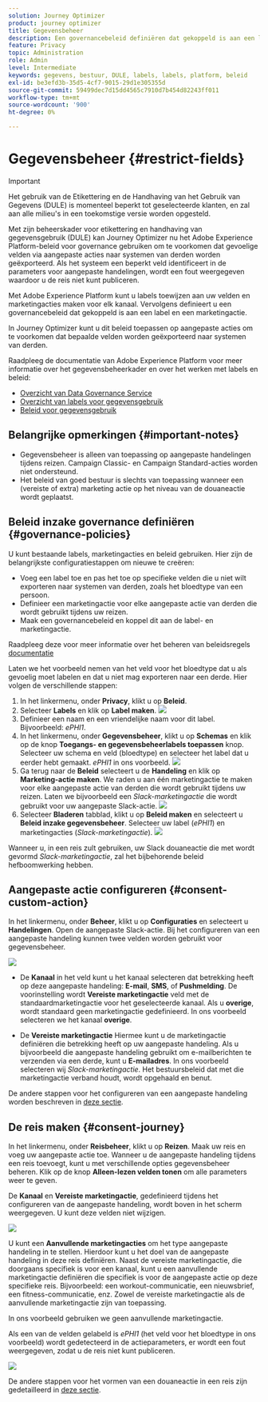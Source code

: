 ```yaml
---
solution: Journey Optimizer
product: journey optimizer
title: Gegevensbeheer
description: Een governancebeleid definiëren dat gekoppeld is aan een label en een marketingactie
feature: Privacy
topic: Administration
role: Admin
level: Intermediate
keywords: gegevens, bestuur, DULE, labels, labels, platform, beleid
exl-id: be3efd3b-35d5-4cf7-9015-29d1e305355d
source-git-commit: 59499dec7d15dd4565c7910d7b454d82243ff011
workflow-type: tm+mt
source-wordcount: '900'
ht-degree: 0%

---
```


# Gegevensbeheer {#restrict-fields}


>[!IMPORTANT]
>
>Het gebruik van de Etikettering en de Handhaving van het Gebruik van Gegevens (DULE) is momenteel beperkt tot geselecteerde klanten, en zal aan alle milieu&#39;s in een toekomstige versie worden opgesteld.

Met zijn beheerskader voor etikettering en handhaving van gegevensgebruik (DULE) kan Journey Optimizer nu het Adobe Experience Platform-beleid voor governance gebruiken om te voorkomen dat gevoelige velden via aangepaste acties naar systemen van derden worden geëxporteerd. Als het systeem een beperkt veld identificeert in de parameters voor aangepaste handelingen, wordt een fout weergegeven waardoor u de reis niet kunt publiceren.

Met Adobe Experience Platform kunt u labels toewijzen aan uw velden en marketingacties maken voor elk kanaal. Vervolgens definieert u een governancebeleid dat gekoppeld is aan een label en een marketingactie.

In Journey Optimizer kunt u dit beleid toepassen op aangepaste acties om te voorkomen dat bepaalde velden worden geëxporteerd naar systemen van derden.

Raadpleeg de documentatie van Adobe Experience Platform voor meer informatie over het gegevensbeheerkader en over het werken met labels en beleid:

* [Overzicht van Data Governance Service](https://experienceleague.adobe.com/docs/experience-platform/data-governance/home.html)
* [Overzicht van labels voor gegevensgebruik](https://experienceleague.adobe.com/docs/experience-platform/data-governance/labels/overview.html)
* [Beleid voor gegevensgebruik](https://experienceleague.adobe.com/docs/experience-platform/data-governance/policies/overview.html)

## Belangrijke opmerkingen {#important-notes}

* Gegevensbeheer is alleen van toepassing op aangepaste handelingen tijdens reizen. Campaign Classic- en Campaign Standard-acties worden niet ondersteund.
* Het beleid van goed bestuur is slechts van toepassing wanneer een (vereiste of extra) marketing actie op het niveau van de douaneactie wordt geplaatst.

## Beleid inzake governance definiëren {#governance-policies}

U kunt bestaande labels, marketingacties en beleid gebruiken. Hier zijn de belangrijkste configuratiestappen om nieuwe te creëren:

* Voeg een label toe en pas het toe op specifieke velden die u niet wilt exporteren naar systemen van derden, zoals het bloedtype van een persoon.
* Definieer een marketingactie voor elke aangepaste actie van derden die wordt gebruikt tijdens uw reizen.
* Maak een governancebeleid en koppel dit aan de label- en marketingactie.

Raadpleeg deze voor meer informatie over het beheren van beleidsregels [documentatie](https://experienceleague.adobe.com/docs/experience-platform/data-governance/policies/user-guide.html#consent-policy)

Laten we het voorbeeld nemen van het veld voor het bloedtype dat u als gevoelig moet labelen en dat u niet mag exporteren naar een derde. Hier volgen de verschillende stappen:

1. In het linkermenu, onder **Privacy**, klikt u op **Beleid**.
1. Selecteer **Labels** en klik op **Label maken**.
   ![](assets/action-privacy1.png)
1. Definieer een naam en een vriendelijke naam voor dit label. Bijvoorbeeld: _ePHI1_.
1. In het linkermenu, onder **Gegevensbeheer**, klikt u op **Schemas** en klik op de knop **Toegangs- en gegevensbeheerlabels toepassen** knop. Selecteer uw schema en veld (bloedtype) en selecteer het label dat u eerder hebt gemaakt. _ePHI1_ in ons voorbeeld.
   ![](assets/action-privacy3.png)
1. Ga terug naar de **Beleid** selecteert u de **Handeling** en klik op **Marketing-actie maken**. We raden u aan één marketingactie te maken voor elke aangepaste actie van derden die wordt gebruikt tijdens uw reizen. Laten we bijvoorbeeld een _Slack-marketingactie_ die wordt gebruikt voor uw aangepaste Slack-actie.
   ![](assets/action-privacy4.png)
1. Selecteer **Bladeren** tabblad, klikt u op **Beleid maken** en selecteert u **Beleid inzake gegevensbeheer**. Selecteer uw label (_ePHI1_) en marketingacties (_Slack-marketingactie_).
   ![](assets/action-privacy5.png)

Wanneer u, in een reis zult gebruiken, uw Slack douaneactie die met wordt gevormd _Slack-marketingactie_, zal het bijbehorende beleid hefboomwerking hebben.

## Aangepaste actie configureren {#consent-custom-action}

In het linkermenu, onder **Beheer**, klikt u op **Configuraties** en selecteert u **Handelingen**. Open de aangepaste Slack-actie. Bij het configureren van een aangepaste handeling kunnen twee velden worden gebruikt voor gegevensbeheer.

![](assets/action-privacy6.png)

* De **Kanaal** in het veld kunt u het kanaal selecteren dat betrekking heeft op deze aangepaste handeling: **E-mail**, **SMS**, of **Pushmelding**. De voorinstelling wordt **Vereiste marketingactie** veld met de standaardmarketingactie voor het geselecteerde kanaal. Als u **overige**, wordt standaard geen marketingactie gedefinieerd. In ons voorbeeld selecteren we het kanaal **overige**.

* De **Vereiste marketingactie** Hiermee kunt u de marketingactie definiëren die betrekking heeft op uw aangepaste handeling. Als u bijvoorbeeld die aangepaste handeling gebruikt om e-mailberichten te verzenden via een derde, kunt u **E-mailadres**. In ons voorbeeld selecteren wij _Slack-marketingactie_. Het bestuursbeleid dat met die marketingactie verband houdt, wordt opgehaald en benut.

De andere stappen voor het configureren van een aangepaste handeling worden beschreven in [deze sectie](../action/about-custom-action-configuration.md#consent-management).

## De reis maken {#consent-journey}

In het linkermenu, onder **Reisbeheer**, klikt u op **Reizen**. Maak uw reis en voeg uw aangepaste actie toe.  Wanneer u de aangepaste handeling tijdens een reis toevoegt, kunt u met verschillende opties gegevensbeheer beheren. Klik op de knop **Alleen-lezen velden tonen** om alle parameters weer te geven.

De **Kanaal** en **Vereiste marketingactie**, gedefinieerd tijdens het configureren van de aangepaste handeling, wordt boven in het scherm weergegeven. U kunt deze velden niet wijzigen.

![](assets/action-privacy7.png)

U kunt een **Aanvullende marketingacties** om het type aangepaste handeling in te stellen. Hierdoor kunt u het doel van de aangepaste handeling in deze reis definiëren. Naast de vereiste marketingactie, die doorgaans specifiek is voor een kanaal, kunt u een aanvullende marketingactie definiëren die specifiek is voor de aangepaste actie op deze specifieke reis. Bijvoorbeeld: een workout-communicatie, een nieuwsbrief, een fitness-communicatie, enz. Zowel de vereiste marketingactie als de aanvullende marketingactie zijn van toepassing.

In ons voorbeeld gebruiken we geen aanvullende marketingactie.

Als een van de velden gelabeld is _ePHI1_ (het veld voor het bloedtype in ons voorbeeld) wordt gedetecteerd in de actieparameters, er wordt een fout weergegeven, zodat u de reis niet kunt publiceren.

![](assets/action-privacy8.png)

De andere stappen voor het vormen van een douaneactie in een reis zijn gedetailleerd in [deze sectie](../building-journeys/using-custom-actions.md).
